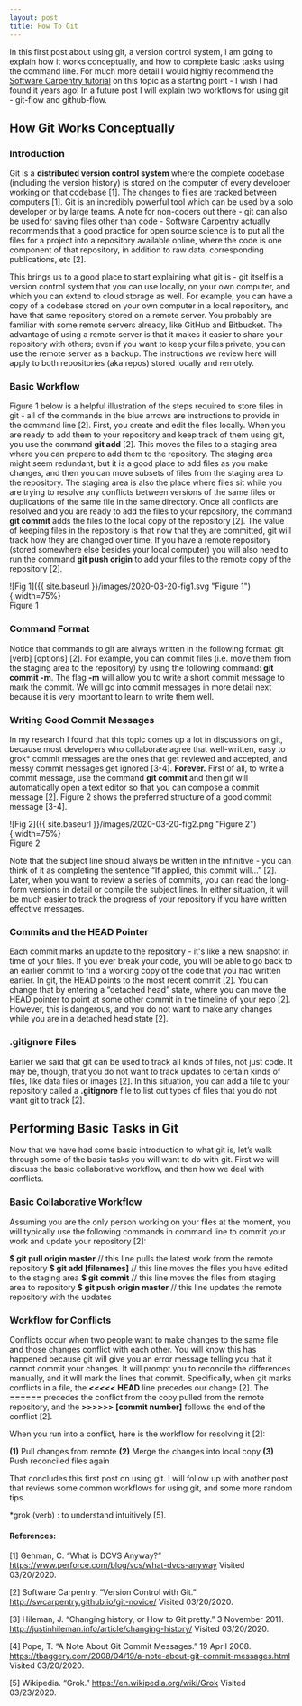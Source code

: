 ```yaml
---
layout: post
title: How To Git
---
```


In this first post about using git, a version control system, I am going to explain how it works conceptually, and how to complete basic tasks using the command line. For much more detail I would highly recommend the [Software Carpentry tutorial](http://swcarpentry.github.io/git-novice/) on this topic as a starting point - I wish I had found it years ago! In a future post I will explain two workflows for using git - git-flow and github-flow. 

## How Git Works Conceptually

### Introduction
Git is a **distributed version control system** where the complete codebase (including the version history) is stored on the computer of every developer working on that codebase [1]. The changes to files are tracked between computers [1]. Git is an incredibly powerful tool which can be used by a solo developer or by large teams. A note for non-coders out there - git can also be used for saving files other than code - Software Carpentry actually recommends that a good practice for open source science is to put all the files for a project into a repository available online, where the code is one component of that repository, in addition to raw data, corresponding publications, etc [2].

This brings us to a good place to start explaining what git is - git itself is a version control system that you can use locally, on your own computer, and which you can extend to cloud storage as well. For example, you can have a copy of a codebase stored on your own computer in a local repository, and have that same repository stored on a remote server. You probably are familiar with some remote servers already, like GitHub and Bitbucket. The advantage of using a remote server is that it makes it easier to share your repository with others; even if you want to keep your files private, you can use the remote server as a backup. The instructions we review here will apply to both repositories (aka repos) stored locally and remotely. 

### Basic Workflow

Figure 1 below is a helpful illustration of the steps required to store files in git - all of the commands in the blue arrows are instructions to provide in the command line [2]. First, you create and edit the files locally. When you are ready to add them to your repository and keep track of them using git, you use the command **git add** [2]. This moves the files to a staging area where you can prepare to add them to the repository. The staging area might seem redundant, but it is a good place to add files as you make changes, and then you can move subsets of files from the staging area to the repository. The staging area is also the place where files sit while you are trying to resolve any conflicts between versions of the same files or duplications of the same file in the same directory. Once all conflicts are resolved and you are ready to add the files to your repository, the command **git commit** adds the files to the local copy of the repository [2]. The value of keeping files in the repository is that now that they are committed, git will track how they are changed over time. If you have a remote repository (stored somewhere else besides your local computer) you will also need to run the command **git push origin** to add your files to the remote copy of the repository [2]. 

![Fig 1]({{ site.baseurl }}/images/2020-03-20-fig1.svg "Figure 1"){:width=75%}    
Figure 1 

### Command Format
Notice that commands to git are always written in the following format: git [verb] [options] [2]. For example, you can commit files (i.e. move them from the staging area to the repository) by using the following command: **git commit -m**. The flag **-m** will allow you to write a short commit message to mark the commit. We will go into commit messages in more detail next because it is very important to learn to write them well. 

### Writing Good Commit Messages
In my research I found that this topic comes up a lot in discussions on git, because most developers who collaborate agree that well-written, easy to grok* commit messages are the ones that get reviewed and accepted, and messy commit messages get ignored [3-4]. **Forever.** First of all, to write a commit message, use the command **git commit** and then git will automatically open a text editor so that you can compose a commit message [2]. Figure 2 shows the preferred structure of a good commit message [3-4]. 

![Fig 2]({{ site.baseurl }}/images/2020-03-20-fig2.png "Figure 2"){:width=75%}    
Figure 2 

Note that the subject line should always be written in the infinitive - you can think of it as completing the sentence “If applied, this commit will...” [2]. Later, when you want to review a series of commits, you can read the long-form versions in detail or compile the subject lines. In either situation, it will be much easier to track the progress of your repository if you have written effective messages. 

### Commits and the HEAD Pointer
Each commit marks an update to the repository - it's like a new snapshot in time of your files. If you ever break your code, you will be able to go back to an earlier commit to find a working copy of the code that you had written earlier. In git, the HEAD points to the most recent commit [2]. You can change that by entering a “detached head” state, where you can move the HEAD pointer to point at some other commit in the timeline of your repo [2]. However, this is dangerous, and you do not want to make any changes while you are in a detached head state [2].

### .gitignore Files
Earlier we said that git can be used to track all kinds of files, not just code. It may be, though, that you do not want to track updates to certain kinds of files, like data files or images [2]. In this situation, you can add a file to your repository called a **.gitignore** file to list out types of files that you do not want git to track [2]. 

## Performing Basic Tasks in Git

Now that we have had some basic introduction to what git is, let’s walk through some of the basic tasks you will want to do with git. First we will discuss the basic collaborative workflow, and then how we deal with conflicts. 

### Basic Collaborative Workflow
Assuming you are the only person working on your files at the moment, you will typically use the following commands in command line to commit your work and update your repository [2]: 

**$ git pull origin master** // this line pulls the latest work from the remote repository
**$ git add [filenames]** // this line moves the files you have edited to the staging area
**$ git commit** // this line moves the files from staging area to repository
**$ git push origin master** // this line updates the remote repository with the updates

### Workflow for Conflicts
Conflicts occur when two people want to make changes to the same file and those changes conflict with each other. You will know this has happened because git will give you an error message telling you that it cannot commit your changes. It will prompt you to reconcile the differences manually, and it will mark the lines that commit. Specifically, when git marks conflicts in a file, the **<<<<< HEAD** line precedes our change [2]. The **======** precedes the conflict from the copy pulled from the remote repository, and the **>>>>>> [commit number]** follows the end of the conflict [2]. 

When you run into a conflict, here is the workflow for resolving it [2]: 

**(1)** Pull changes from remote
**(2)** Merge the changes into local copy
**(3)** Push reconciled files again

That concludes this first post on using git. I will follow up with another post that reviews some common workflows for using git, and some more random tips. 

*grok (verb) : to understand intuitively [5].

#### References: 
[1] Gehman, C. “What is DCVS Anyway?” <https://www.perforce.com/blog/vcs/what-dvcs-anyway> Visited 03/20/2020. 

[2] Software Carpentry. “Version Control with Git.” <http://swcarpentry.github.io/git-novice/> Visited 03/20/2020. 

[3] Hileman, J. “Changing history, or How to Git pretty.” 3 November 2011. <http://justinhileman.info/article/changing-history/> Visited 03/20/2020. 

[4] Pope, T. “A Note About Git Commit Messages.” 19 April 2008. <https://tbaggery.com/2008/04/19/a-note-about-git-commit-messages.html> Visited 03/20/2020.

[5] Wikipedia. “Grok.” <https://en.wikipedia.org/wiki/Grok> Visited 03/23/2020.
